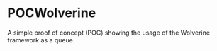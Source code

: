 # POCWolverine
A simple proof of concept (POC) showing the usage of the Wolverine framework as a queue.
